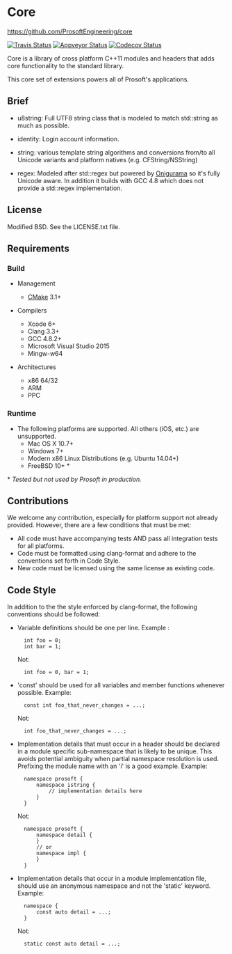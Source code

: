 # Core

<https://github.com/ProsoftEngineering/core>

[![Travis Status](https://travis-ci.org/ProsoftEngineering/core.svg?branch=master)](https://travis-ci.org/ProsoftEngineering/core) [![Appveyor Status](https://ci.appveyor.com/api/projects/status/pjmfq9eqmtiywxh4?branch=master&svg=true)](https://ci.appveyor.com/project/bdb/core) [![Codecov Status](https://codecov.io/github/ProsoftEngineering/core/coverage.svg?branch=master)](https://codecov.io/github/ProsoftEngineering/core)

Core is a library of cross platform C++11 modules and headers that adds core functionality to the standard library.

This core set of extensions powers all of Prosoft's applications.

## Brief

* u8string: Full UTF8 string class that is modeled to match std::string as much as possible.

* identity: Login account information.

* string: various template string algorithms and conversions from/to all Unicode variants and platform natives (e.g. CFString/NSString)

* regex: Modeled after std::regex but powered by [Onigurama](https://github.com/kkos/oniguruma) so it's fully Unicode aware. In addition it builds with GCC 4.8 which does not provide a std::regex implementation.

## License

Modified BSD. See the LICENSE.txt file.

## Requirements

### Build

* Management
	* [CMake](https://cmake.org) 3.1+

* Compilers
	* Xcode 6+
	* Clang 3.3+
	* GCC 4.8.2+
	* Microsoft Visual Studio 2015
	* Mingw-w64

* Architectures
	* x86 64/32
	* ARM
	* PPC

### Runtime

* The following platforms are supported. All others (iOS, etc.) are unsupported.
	* Mac OS X 10.7+
	* Windows 7+
	* Modern x86 Linux Distributions (e.g. Ubuntu 14.04+)
	* FreeBSD 10+ *
	
\* *Tested but not used by Prosoft in production.*

## Contributions

We welcome any contribution, especially for platform support not already provided. However, there are a few conditions that must be met:

* All code must have accompanying tests AND pass all integration tests for all platforms.
* Code must be formatted using clang-format and adhere to the conventions set forth in Code Style.
* New code must be licensed using the same license as existing code.

## Code Style

In addition to the the style enforced by clang-format, the following conventions should be followed:

* Variable definitions should be one per line. Example :

		int foo = 0;
		int bar = 1;
		
	Not:
	
		int foo = 0, bar = 1;


* 'const' should be used for all variables and member functions whenever possible. Example:

		const int foo_that_never_changes = ...;
		
	Not:
	
		int foo_that_never_changes = ...;

* Implementation details that must occur in a header should be declared in a module specific sub-namespace that is likely to be unique. This avoids potential ambiguity when partial namespace resolution is used. Prefixing the module name with an 'i' is a good example. Example:

		namespace prosoft {
			namespace istring {
				// implementation details here
			}
		}
		
	Not:
		
		namespace prosoft {
			namespace detail {
			}
			// or
			namespace impl {
			}
		}

* Implementation details that occur in a module implementation file, should use an anonymous namespace and not the 'static' keyword. Example:
	
		namespace {
			const auto detail = ...;
		}

	Not:
		
		static const auto detail = ...;

